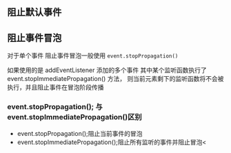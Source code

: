 ## 阻止默认事件

## 阻止事件冒泡

对于单个事件
阻止事件冒泡一般使用 `event.stopPropagation()`

如果使用的是 addEventListener 添加的多个事件
其中某个监听函数执行了 event.stopImmediatePropagation() 方法，
则当前元素剩下的监听函数将不会被执行，并且阻止事件在冒泡阶段传播

### event.stopPropagation(); 与 event.stopImmediatePropagation()区别

- event.stopPropagation();阻止当前事件的冒泡
- event.stopImmediatePropagation();阻止所有监听的事件并阻止冒泡<
